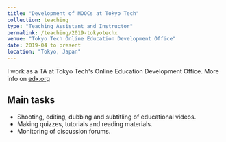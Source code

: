 ```yaml
---
title: "Development of MOOCs at Tokyo Tech"
collection: teaching
type: "Teaching Assistant and Instructor"
permalink: /teaching/2019-tokyotechx
venue: "Tokyo Tech Online Education Development Office"
date: 2019-04 to present
location: "Tokyo, Japan"
---
```


I work as a TA at Tokyo Tech's Online Education Development Office. More info on [edx.org](https://www.edx.org/school/tokyotechx)

## Main tasks

- Shooting, editing, dubbing and subtitling of educational videos.
- Making quizzes, tutorials and reading materials.
- Monitoring of discussion forums.
